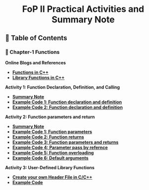 <a name="readme-top"></a>

<div align="center">
  <h1><b> FoP II Practical Activities and Summary Note</b></h1>
</div>


## 📗 Table of Contents

### 📖 Chapter-1 Functions

<b>Online Blogs and References<b>
<ul>
  <li><a href="https://www.scaler.com/topics/cpp/functions-in-cpp/">Functions in C++</a></li>
  <li><a href="https://www.scaler.com/topics/cpp/library-functions-in-cpp/">Library Functions in C++ </a></li>
</ul>

<b>Activity 1: Function Declaration, Definition, and Calling<b>
<ul>
  <li><a href="./Chapter-1 Activities/README.md#what-is-function">Summary Note</a></li>
  <li><a href="./Chapter-1 Activities/Exercise-1.cpp">Example Code 1: Function declaration and definition </a></li>
  <li><a href="./Chapter-1 Activities/Exercise-2.cpp">Example Code 2: Function declaration and definition </a></li>
</ul>
      
<b>Activity 2: Function parameters and return<b>
<ul>
   <li><a href="./Chapter-1 Activities/README.md#parameters-and-return">Summary Note</a></li>
    <li><a href="./Chapter-1 Activities/Exercise-3.cpp">Example Code 1: Function parameters</a></li>
    <li><a href="./Chapter-1 Activities/Exercise-4.cpp">Example Code 2: Function returns </a></li>
    <li><a href="./Chapter-1 Activities/Exercise-5.cpp">Example Code 3: Function parameters and returns</a></li>
    <li><a href="./Chapter-1 Activities/Exercise-6.cpp">Example Code 4: Parameter pass by refernce</a></li>
    <li><a href="./Chapter-1 Activities/Exercise-7.cpp">Example Code 5: Function overloading</a></li>
    <li><a href="./Chapter-1 Activities/Exercise-8.cpp">Example Code 6: Default arguments</a></li>
</ul>

<b>Activity 3: User-Defined Library Functions<b>
<ul>
   <li><a href="./Chapter-1 Activities/user_defined_header/create-header-file.md">Create your own Header File in C/C++</a></li>
   <li><a href="./Chapter-1 Activities/user_defined_header">Example Code</a></li>
</ul>

